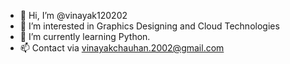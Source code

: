 - 👋 Hi, I’m @vinayak120202
- 👀 I’m interested in Graphics Designing and Cloud Technologies
- 🌱 I’m currently learning Python.
- 📫 Contact via vinayakchauhan.2002@gmail.com

<!---
vinayak120202/vinayak120202 is a ✨ special ✨ repository because its `README.md` (this file) appears on your GitHub profile.
You can click the Preview link to take a look at your changes.
--->
